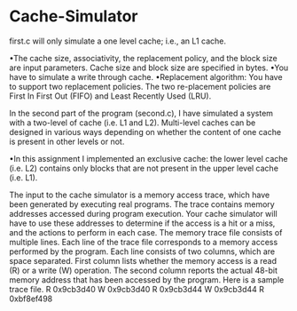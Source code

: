 # Cache-Simulator



first.c will only simulate a one level cache; i.e., an L1 cache.

  •The cache size, associativity, the replacement policy, and the block size are input 
  parameters. Cache size and block size are specified in bytes.
  •You have to simulate a write through cache.
  •Replacement algorithm: You have to support two replacement policies. The two re-placement policies are First In First Out (FIFO)
  and Least Recently Used (LRU).
  

In the second part of the program (second.c), I have simulated a system with a two-level of cache (i.e. L1 and L2). Multi-level caches
can be designed in various ways depending on whether the content of one cache is present in
other levels or not. 

  •In this assignment I implemented an exclusive cache: the lower level cache (i.e. L2) 
  contains only blocks that are not present in the upper level cache (i.e. L1).
  
The input to the cache simulator is a memory access trace, which have been generated by
executing real programs. The trace contains memory addresses accessed during program
execution. Your cache simulator will have to use these addresses to determine if the access
is a hit or a miss, and the actions to perform in each case. The memory trace file consists
of multiple lines. Each line of the trace file corresponds to a memory access performed by
the program. Each line consists of two columns, which are space separated. First column
lists whether the memory access is a read (R) or a write (W) operation. The second column
reports the actual 48-bit memory address that has been accessed by the program.
Here is a sample trace file.
R 0x9cb3d40
W 0x9cb3d40
R 0x9cb3d44
W 0x9cb3d44
R 0xbf8ef498
